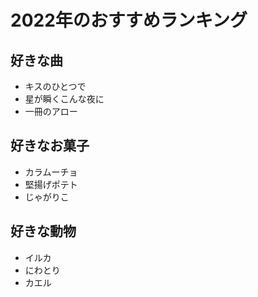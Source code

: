 # 2022年のおすすめランキング

## 好きな曲
- キスのひとつで
- 星が瞬くこんな夜に
- 一冊のアロー

## 好きなお菓子
- カラムーチョ
- 堅揚げポテト
- じゃがりこ

## 好きな動物

- イルカ
- にわとり
- カエル


